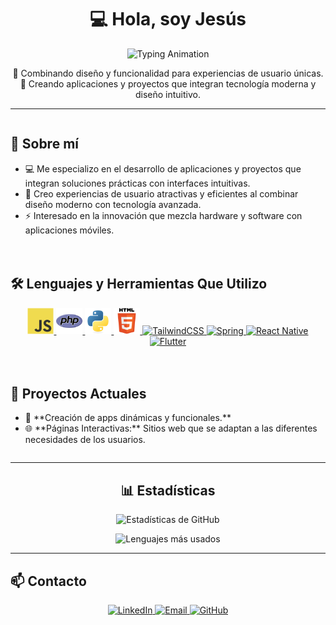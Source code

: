 <div align="center">
  <!-- Encabezado principal -->
  <h1>💻 Hola, soy Jesús</h1>
  <p>
    <img src="https://readme-typing-svg.herokuapp.com?font=Fira+Code&color=%2306B4FC&size=24&center=true&vCenter=true&lines=Desarrollador+Web;Desarrollador+Móvil;Desarrollador+de+API's" alt="Typing Animation" />
  </p>
  <p>
    🎨 Combinando diseño y funcionalidad para experiencias de usuario únicas.<br>
    📱 Creando aplicaciones y proyectos que integran tecnología moderna y diseño intuitivo.
  </p>
</div>

---

<div style="display: flex; justify-content: space-around; flex-wrap: wrap; gap: 20px;">

  <!-- Sección de Sobre mí -->
  <div style="flex: 1; min-width: 250px;">
    <h2>🚀 Sobre mí</h2>
    <ul>
      <li>💻 Me especializo en el desarrollo de aplicaciones y proyectos que integran soluciones prácticas con interfaces intuitivas.</li>
      <li>🎨 Creo experiencias de usuario atractivas y eficientes al combinar diseño moderno con tecnología avanzada.</li>
      <li>⚡ Interesado en la innovación que mezcla hardware y software con aplicaciones móviles.</li>
    </ul>
  </div>

  <!-- Sección de Lenguajes y herramientas -->
  <div style="flex: 1; min-width: 250px;">
    <h2>🛠️ Lenguajes y Herramientas Que Utilizo</h2>
    <p align="center">
      <a href="https://developer.mozilla.org/en-US/docs/Web/JavaScript" target="_blank">
        <img src="https://raw.githubusercontent.com/devicons/devicon/master/icons/javascript/javascript-original.svg" alt="JavaScript" width="42" height="42" />
      </a>
      <a href="https://www.php.net/" target="_blank">
        <img src="https://raw.githubusercontent.com/devicons/devicon/master/icons/php/php-original.svg" alt="PHP" width="42" height="42" />
      </a>
      <a href="https://www.python.org/" target="_blank">
        <img src="https://raw.githubusercontent.com/devicons/devicon/master/icons/python/python-original.svg" alt="Python" width="42" height="42" />
      </a>
      <a href="https://developer.mozilla.org/en-US/docs/Web/HTML" target="_blank">
        <img src="https://raw.githubusercontent.com/devicons/devicon/master/icons/html5/html5-original-wordmark.svg" alt="HTML5" width="42" height="42" />
      </a>
      <a href="https://tailwindcss.com/" target="_blank">
        <img src="https://www.vectorlogo.zone/logos/tailwindcss/tailwindcss-icon.svg" alt="TailwindCSS" width="42" height="42" />
      </a>
      <a href="https://spring.io/" target="_blank">
        <img src="https://www.vectorlogo.zone/logos/springio/springio-icon.svg" alt="Spring" width="42" height="42" />
      </a>
      <a href="https://reactnative.dev/" target="_blank">
        <img src="https://reactnative.dev/img/header_logo.svg" alt="React Native" width="42" height="42" />
      </a>
      <a href="https://flutter.dev/" target="_blank">
        <img src="https://www.vectorlogo.zone/logos/flutterio/flutterio-icon.svg" alt="Flutter" width="42" height="42" />
      </a>
    </p>
  </div>

  <!-- Sección de Proyectos Actuales -->
  <div style="flex: 1; min-width: 250px;">
    <h2>🚀 Proyectos Actuales</h2>
    <ul>
      <li>🛒 **Creación de apps dinámicas y funcionales.**</li>
      <li>🌐 **Páginas Interactivas:** Sitios web que se adaptan a las diferentes necesidades de los usuarios.</li>
    </ul>
  </div>

</div>

---

<div align="center">
  <h2>📊 Estadísticas</h2>
  <p>
    <img src="https://github-readme-stats.vercel.app/api?username=Jesusnm21&show_icons=true&theme=dracula" alt="Estadísticas de GitHub" />
  </p>
  <p>
    <img src="https://github-readme-stats.vercel.app/api/top-langs/?username=Jesusnm21&layout=compact&theme=dracula" alt="Lenguajes más usados" />
  </p>
</div>

---

## 📫 Contacto
<p align="center">
  <a href="https://www.linkedin.com/in/tu-usuario" target="_blank">
    <img src="https://img.shields.io/badge/LinkedIn-0077B5?style=for-the-badge&logo=linkedin&logoColor=white" alt="LinkedIn" />
  </a>
  <a href="mailto:tuemail@email.com" target="_blank">
    <img src="https://img.shields.io/badge/Email-D14836?style=for-the-badge&logo=gmail&logoColor=white" alt="Email" />
  </a>
  <a href="https://github.com/Jesusnm21" target="_blank">
    <img src="https://img.shields.io/badge/GitHub-100000?style=for-the-badge&logo=github&logoColor=white" alt="GitHub" />
  </a>
</p>


